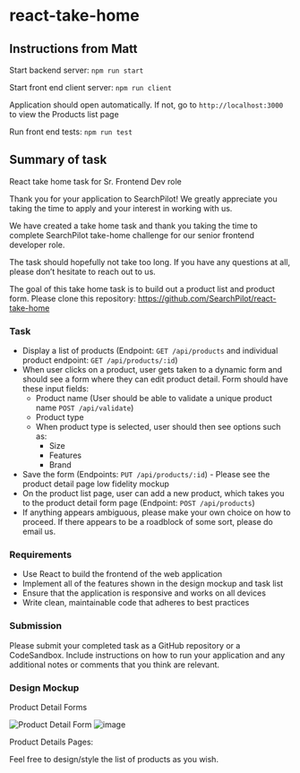 # react-take-home

## Instructions from Matt

Start backend server: `npm run start`

Start front end client server: `npm run client`

Application should open automatically. If not, go to `http://localhost:3000` to view the Products list page

Run front end tests: `npm run test`

## Summary of task

React take home task for Sr. Frontend Dev role

Thank you for your application to SearchPilot! We greatly appreciate you taking the time to apply and your interest in working with us.

We have created a take home task and thank you taking the time to complete SearchPilot take-home challenge for our senior frontend developer role.

The task should hopefully not take too long. If you have any questions at all, please don’t hesitate to reach out to us.

The goal of this take home task is to build out a product list and product form. Please clone this repository: https://github.com/SearchPilot/react-take-home

### Task

- Display a list of products (Endpoint: `GET /api/products` and individual product endpoint: `GET /api/products/:id`)
- When user clicks on a product, user gets taken to a dynamic form and should see a form where they can edit product detail. Form should have these input fields:
  - Product name (User should be able to validate a unique product name `POST /api/validate`)
  - Product type
  - When product type is selected, user should then see options such as:
    - Size
    - Features
    - Brand
- Save the form (Endpoints: `PUT /api/products/:id`) - Please see the product detail page low fidelity mockup
- On the product list page, user can add a new product, which takes you to the product detail form page (Endpoint: `POST /api/products`)
- If anything appears ambiguous, please make your own choice on how to proceed. If there appears to be a roadblock of some sort, please do email us.

### Requirements

- Use React to build the frontend of the web application
- Implement all of the features shown in the design mockup and task list
- Ensure that the application is responsive and works on all devices
- Write clean, maintainable code that adheres to best practices

### Submission

Please submit your completed task as a GitHub repository or a CodeSandbox. Include instructions on how to run your application and any additional notes or comments that you think are relevant.

### Design Mockup

Product Detail Forms

![Product Detail Form](./Product-Detail-Form.png)
![image](Product-Detail-Form-1.png)

Product Details Pages:

Feel free to design/style the list of products as you wish.
